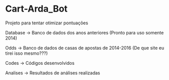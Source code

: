 # Cart-Arda_Bot

Projeto para tentar otimizar pontuações

Database -> Banco de dados dos anos anteriores (Pronto para uso somente 2014)

Odds -> Banco de dados de casas de apostas de 2014-2016 (De que site eu tirei isso mesmo???)

Codes -> Códigos desenvolvidos

Analises -> Resultados de análises realizadas
